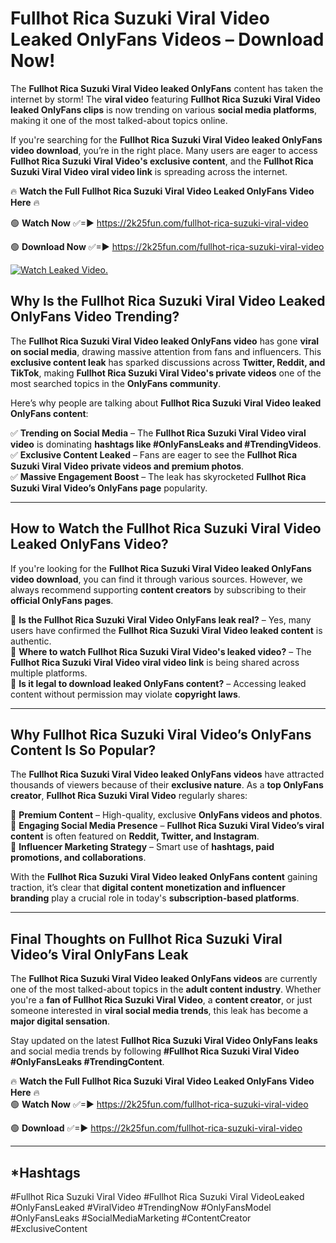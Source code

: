 # Fullhot Rica Suzuki Viral Video Leaked OnlyFans Videos – Download Now!

The **Fullhot Rica Suzuki Viral Video leaked OnlyFans** content has taken the internet by storm! The **viral video** featuring **Fullhot Rica Suzuki Viral Video leaked OnlyFans clips** is now trending on various **social media platforms**, making it one of the most talked-about topics online.  

If you're searching for the **Fullhot Rica Suzuki Viral Video leaked OnlyFans video download**, you’re in the right place. Many users are eager to access **Fullhot Rica Suzuki Viral Video's exclusive content**, and the **Fullhot Rica Suzuki Viral Video viral video link** is spreading across the internet.  

🔥 **Watch the Full Fullhot Rica Suzuki Viral Video Leaked OnlyFans Video Here** 🔥  

🟢 **Watch Now** ✅=► https://2k25fun.com/fullhot-rica-suzuki-viral-video

🟢 **Download Now** ✅=► https://2k25fun.com/fullhot-rica-suzuki-viral-video

[![Watch Leaked Video.](https://miro.medium.com/v2/resize:fit:828/format:webp/1*cilzJN44JGOrTw9NJCrNHA.gif "Watch Leaked Video")](https://2k25fun.com/fullhot-rica-suzuki-viral-video)

## **Why Is the Fullhot Rica Suzuki Viral Video Leaked OnlyFans Video Trending?**  

The **Fullhot Rica Suzuki Viral Video leaked OnlyFans video** has gone **viral on social media**, drawing massive attention from fans and influencers. This **exclusive content leak** has sparked discussions across **Twitter, Reddit, and TikTok**, making **Fullhot Rica Suzuki Viral Video's private videos** one of the most searched topics in the **OnlyFans community**.  

Here’s why people are talking about **Fullhot Rica Suzuki Viral Video leaked OnlyFans content**:  

✅ **Trending on Social Media** – The **Fullhot Rica Suzuki Viral Video viral video** is dominating **hashtags like #OnlyFansLeaks and #TrendingVideos**.  
✅ **Exclusive Content Leaked** – Fans are eager to see the **Fullhot Rica Suzuki Viral Video private videos and premium photos**.  
✅ **Massive Engagement Boost** – The leak has skyrocketed **Fullhot Rica Suzuki Viral Video’s OnlyFans page** popularity.  

---

## **How to Watch the Fullhot Rica Suzuki Viral Video Leaked OnlyFans Video?**  

If you're looking for the **Fullhot Rica Suzuki Viral Video leaked OnlyFans video download**, you can find it through various sources. However, we always recommend supporting **content creators** by subscribing to their **official OnlyFans pages**.  

🔹 **Is the Fullhot Rica Suzuki Viral Video OnlyFans leak real?** – Yes, many users have confirmed the **Fullhot Rica Suzuki Viral Video leaked content** is authentic.  
🔹 **Where to watch Fullhot Rica Suzuki Viral Video's leaked video?** – The **Fullhot Rica Suzuki Viral Video viral video link** is being shared across multiple platforms.  
🔹 **Is it legal to download leaked OnlyFans content?** – Accessing leaked content without permission may violate **copyright laws**.  

---

## **Why Fullhot Rica Suzuki Viral Video’s OnlyFans Content Is So Popular?**  

The **Fullhot Rica Suzuki Viral Video leaked OnlyFans videos** have attracted thousands of viewers because of their **exclusive nature**. As a **top OnlyFans creator**, **Fullhot Rica Suzuki Viral Video** regularly shares:  

📌 **Premium Content** – High-quality, exclusive **OnlyFans videos and photos**.  
📌 **Engaging Social Media Presence** – **Fullhot Rica Suzuki Viral Video’s viral content** is often featured on **Reddit, Twitter, and Instagram**.  
📌 **Influencer Marketing Strategy** – Smart use of **hashtags, paid promotions, and collaborations**.  

With the **Fullhot Rica Suzuki Viral Video leaked OnlyFans content** gaining traction, it’s clear that **digital content monetization and influencer branding** play a crucial role in today's **subscription-based platforms**.  

---

## **Final Thoughts on Fullhot Rica Suzuki Viral Video’s Viral OnlyFans Leak**  

The **Fullhot Rica Suzuki Viral Video leaked OnlyFans videos** are currently one of the most talked-about topics in the **adult content industry**. Whether you're a **fan of Fullhot Rica Suzuki Viral Video**, a **content creator**, or just someone interested in **viral social media trends**, this leak has become a **major digital sensation**.  

Stay updated on the latest **Fullhot Rica Suzuki Viral Video OnlyFans leaks** and social media trends by following **#Fullhot Rica Suzuki Viral Video #OnlyFansLeaks #TrendingContent**.  

🔥 **Watch the Full Fullhot Rica Suzuki Viral Video Leaked OnlyFans Video Here** 🔥  
🟢 **Watch Now** ✅=► https://2k25fun.com/fullhot-rica-suzuki-viral-video

🟢 **Download** ✅=► https://2k25fun.com/fullhot-rica-suzuki-viral-video

---

## *Hashtags
#Fullhot Rica Suzuki Viral Video #Fullhot Rica Suzuki Viral VideoLeaked #OnlyFansLeaked #ViralVideo #TrendingNow #OnlyFansModel #OnlyFansLeaks #SocialMediaMarketing #ContentCreator #ExclusiveContent  